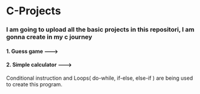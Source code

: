 # C-Projects

<h3> I am going to upload all the basic projects in this repositori, I am gonna create in my c journey </h3>

<h4>1. Guess game ---></h4>

<h4>2. Simple calculator ---></h4> 

Conditional instruction and Loops( do-while, if-else, else-if ) are being used to create this program.
